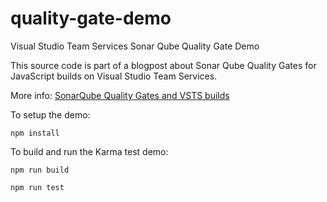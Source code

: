 # quality-gate-demo
Visual Studio Team Services Sonar Qube Quality Gate Demo

This source code is part of a blogpost about Sonar Qube Quality Gates for JavaScript builds on Visual Studio Team Services.

More info: [SonarQube Quality Gates and VSTS builds](https://yuriburger.net/2018/04/17/sonarqube-quality-gates-and-vsts-builds/)

To setup the demo:

`npm install`

To build and run the Karma test demo: 

`npm run build`

`npm run test`
